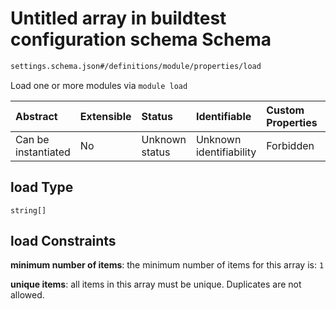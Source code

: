 # Untitled array in buildtest configuration schema Schema

```txt
settings.schema.json#/definitions/module/properties/load
```

Load one or more modules via `module load`

| Abstract            | Extensible | Status         | Identifiable            | Custom Properties | Additional Properties | Access Restrictions | Defined In                                                                  |
| :------------------ | :--------- | :------------- | :---------------------- | :---------------- | :-------------------- | :------------------ | :-------------------------------------------------------------------------- |
| Can be instantiated | No         | Unknown status | Unknown identifiability | Forbidden         | Allowed               | none                | [settings.schema.json*](../out/settings.schema.json "open original schema") |

## load Type

`string[]`

## load Constraints

**minimum number of items**: the minimum number of items for this array is: `1`

**unique items**: all items in this array must be unique. Duplicates are not allowed.
